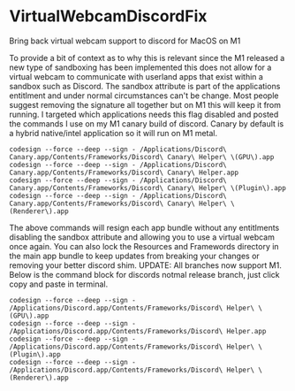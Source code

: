 # VirtualWebcamDiscordFix
Bring back virtual webcam support to discord for MacOS on M1


To provide a bit of context as to why this is relevant since the M1 released a new type of sandboxing has been implemented this does not allow for a virtual webcam to communicate with userland apps that exist within a sandbox such as Discord. The sandbox attribute is part of the applications entitlment and under normal circumstances can't be change. Most people suggest removing the signature all together but on M1 this will keep it from running. I targeted which applications needs this flag disabled and posted the commands I use on my M1 canary build of discord. Canary by default is a hybrid native/intel application so it will run on M1 metal.

```
codesign --force --deep --sign - /Applications/Discord\ Canary.app/Contents/Frameworks/Discord\ Canary\ Helper\ \(GPU\).app
codesign --force --deep --sign - /Applications/Discord\ Canary.app/Contents/Frameworks/Discord\ Canary\ Helper.app 
codesign --force --deep --sign - /Applications/Discord\ Canary.app/Contents/Frameworks/Discord\ Canary\ Helper\ \(Plugin\).app
codesign --force --deep --sign - /Applications/Discord\ Canary.app/Contents/Frameworks/Discord\ Canary\ Helper\ \(Renderer\).app 
```
The above commands will resign each app bundle without any entitlments disabling the sandbox attribute and allowing you to use a virtual webcam once again. You can also lock the Resources and Framewords directory in the main app bundle to keep updates from breaking your changes or removing your better discord shim.
UPDATE: All branches now support M1. Below is the command block for discords notmal release branch, just click copy and paste in terminal.
```
codesign --force --deep --sign - /Applications/Discord.app/Contents/Frameworks/Discord\ Helper\ \(GPU\).app
codesign --force --deep --sign - /Applications/Discord.app/Contents/Frameworks/Discord\ Helper.app 
codesign --force --deep --sign - /Applications/Discord.app/Contents/Frameworks/Discord\ Helper\ \(Plugin\).app
codesign --force --deep --sign - /Applications/Discord.app/Contents/Frameworks/Discord\ Helper\ \(Renderer\).app 
```
